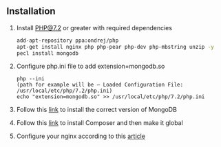 ## Installation

1. Install PHP@7.2 or greater with required dependencies
    ```bash
    add-apt-repository ppa:ondrej/php
    apt-get install nginx php php-pear php-dev php-mbstring unzip -y
    pecl install mongodb
    ```
    
2. Configure php.ini file to add extension=mongodb.so
    ```
    php --ini
    (path for example will be – Loaded Configuration File: /usr/local/etc/php/7.2/php.ini)
    echo "extension=mongodb.so" >> /usr/local/etc/php/7.2/php.ini
    ```
    
3. Follow this [link](https://docs.mongodb.com/manual/tutorial/install-mongodb-on-ubuntu/) to install the correct version of MongoDB

4. Follow this [link](https://getcomposer.org/download/) to install Composer and then make it global

5. Configure your nginx according to this [article](https://ifmo.su/devops-basics)
